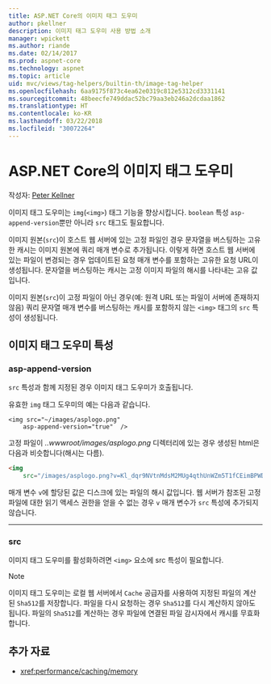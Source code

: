 ```yaml
---
title: ASP.NET Core의 이미지 태그 도우미
author: pkellner
description: 이미지 태그 도우미 사용 방법 소개
manager: wpickett
ms.author: riande
ms.date: 02/14/2017
ms.prod: aspnet-core
ms.technology: aspnet
ms.topic: article
uid: mvc/views/tag-helpers/builtin-th/image-tag-helper
ms.openlocfilehash: 6aa9175f873c4ea62e0319c812e5312cd3331141
ms.sourcegitcommit: 48beecfe749ddac52bc79aa3eb246a2dcdaa1862
ms.translationtype: HT
ms.contentlocale: ko-KR
ms.lasthandoff: 03/22/2018
ms.locfileid: "30072264"
---
```

# <a name="image-tag-helper-in-aspnet-core"></a>ASP.NET Core의 이미지 태그 도우미

작성자: [Peter Kellner](http://peterkellner.net) 

이미지 태그 도우미는 `img`(`<img>`) 태그 기능을 향상시킵니다. `boolean` 특성 `asp-append-version`뿐만 아니라 `src` 태그도 필요합니다.

이미지 원본(`src`)이 호스트 웹 서버에 있는 고정 파일인 경우 문자열을 버스팅하는 고유한 캐시는 이미지 원본에 쿼리 매개 변수로 추가됩니다. 이렇게 하면 호스트 웹 서버에 있는 파일이 변경되는 경우 업데이트된 요청 매개 변수를 포함하는 고유한 요청 URL이 생성됩니다. 문자열을 버스팅하는 캐시는 고정 이미지 파일의 해시를 나타내는 고유 값입니다.

이미지 원본(`src`)이 고정 파일이 아닌 경우(예: 원격 URL 또는 파일이 서버에 존재하지 않음) 쿼리 문자열 매개 변수를 버스팅하는 캐시를 포함하지 않는 `<img>` 태그의 `src` 특성이 생성됩니다.

## <a name="image-tag-helper-attributes"></a>이미지 태그 도우미 특성


### <a name="asp-append-version"></a>asp-append-version

`src` 특성과 함께 지정된 경우 이미지 태그 도우미가 호출됩니다.

유효한 `img` 태그 도우미의 예는 다음과 같습니다.

```cshtml
<img src="~/images/asplogo.png" 
    asp-append-version="true"  />
```

고정 파일이 *..wwwroot/images/asplogo.png* 디렉터리에 있는 경우 생성된 html은 다음과 비슷합니다(해시는 다름).

```html
<img 
    src="/images/asplogo.png?v=Kl_dqr9NVtnMdsM2MUg4qthUnWZm5T1fCEimBPWDNgM"/>
```

매개 변수 `v`에 할당된 값은 디스크에 있는 파일의 해시 값입니다. 웹 서버가 참조된 고정 파일에 대한 읽기 액세스 권한을 얻을 수 없는 경우 `v` 매개 변수가 `src` 특성에 추가되지 않습니다.

- - -

### <a name="src"></a>src

이미지 태그 도우미를 활성화하려면 `<img>` 요소에 src 특성이 필요합니다. 

> [!NOTE]
> 이미지 태그 도우미는 로컬 웹 서버에서 `Cache` 공급자를 사용하여 지정된 파일의 계산된 `Sha512`를 저장합니다. 파일을 다시 요청하는 경우 `Sha512`를 다시 계산하지 않아도 됩니다. 파일의 `Sha512`를 계산하는 경우 파일에 연결된 파일 감시자에서 캐시를 무효화합니다.

## <a name="additional-resources"></a>추가 자료

* <xref:performance/caching/memory>
